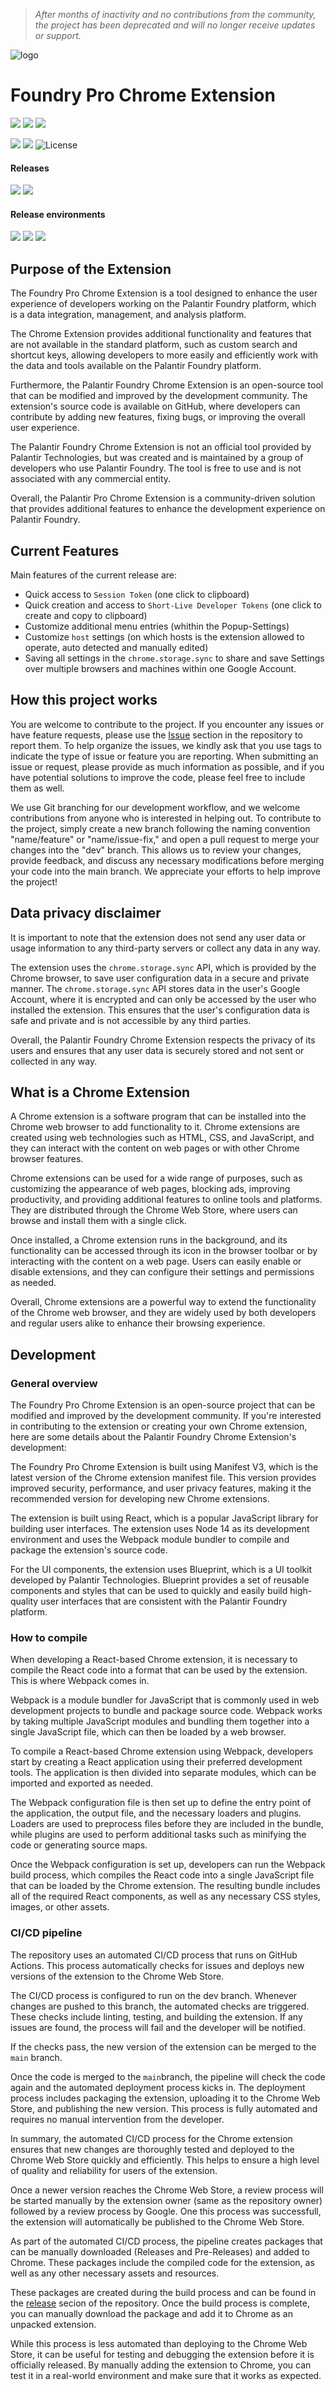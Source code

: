 > *After months of inactivity and no contributions from the community, the project has been deprecated and will no longer receive updates or support.*

![logo](./icon/icon128.png)
# Foundry Pro Chrome Extension

<a href="https://github.com/KochC/Foundry-Pro-Chrome-Extension/actions/workflows/main.yaml"><img src="https://img.shields.io/github/actions/workflow/status/KochC/Foundry-Pro-Chrome-Extension/main.yaml?branch=main&label=main%20build&style=flat-square"></a>
<a href="https://github.com/KochC/Foundry-Pro-Chrome-Extension/actions/workflows/nightly.yaml"><img src="https://img.shields.io/github/actions/workflow/status/KochC/Foundry-Pro-Chrome-Extension/nightly.yaml?branch=nightly&label=nightly%20build&style=flat-square"></a>
<a href="https://github.com/KochC/Foundry-Pro-Chrome-Extension/actions/workflows/dev.yaml"><img src="https://img.shields.io/github/actions/workflow/status/KochC/Foundry-Pro-Chrome-Extension/dev.yaml?branch=dev&label=dev%20build&style=flat-square"></a>

<a href="https://github.com/KochC/Foundry-Pro-Chrome-Extension/issues"><img src="https://img.shields.io/github/issues/KochC/Foundry-Pro-Chrome-Extension?color=important&style=flat-square"/></a>
  <a href="https://github.com/KochC/Foundry-Pro-Chrome-Extension/pulls"><img src="https://img.shields.io/github/issues-pr/KochC/Foundry-Pro-Chrome-Extension?color=blueviolet&style=flat-square"/></a>
![License](https://img.shields.io/github/license/KochC/Foundry-Pro-Chrome-Extension?style=flat-square)

#### Releases
<a target="_blank" href="https://chrome.google.com/webstore/detail/foundry-pro/anjiaghdipilddabdekbchcgenjmofan?hl=en&authuser=0"><img src="https://img.shields.io/chrome-web-store/v/anjiaghdipilddabdekbchcgenjmofan?label=Chrome%20Web%20Store%20Stable&style=flat-square"></a>
<a href="https://github.com/KochC/Foundry-Pro-Chrome-Extension/releases"><img src="https://img.shields.io/github/v/release/KochC/Foundry-Pro-Chrome-Extension?label=Packaged%20Release&style=flat-square"></a>

#### Release environments
<a><img src="https://img.shields.io/github/deployments/KochC/Foundry-Pro-Chrome-Extension/production?label=Production%20Environment&style=flat-square"></a>
<a><img src="https://img.shields.io/github/deployments/KochC/Foundry-Pro-Chrome-Extension/nightly?label=Nightly%20Environment&style=flat-square"></a>
<a><img src="https://img.shields.io/github/deployments/KochC/Foundry-Pro-Chrome-Extension/dev?label=Dev%20Environment&style=flat-square"></a>

## Purpose of the Extension
The Foundry Pro Chrome Extension is a tool designed to enhance the user experience of developers working on the Palantir Foundry platform, which is a data integration, management, and analysis platform.

The Chrome Extension provides additional functionality and features that are not available in the standard platform, such as custom search and shortcut keys, allowing developers to more easily and efficiently work with the data and tools available on the Palantir Foundry platform.

Furthermore, the Palantir Foundry Chrome Extension is an open-source tool that can be modified and improved by the development community. The extension's source code is available on GitHub, where developers can contribute by adding new features, fixing bugs, or improving the overall user experience.

The Palantir Foundry Chrome Extension is not an official tool provided by Palantir Technologies, but was created and is maintained by a group of developers who use Palantir Foundry. The tool is free to use and is not associated with any commercial entity.

Overall, the Palantir Pro Chrome Extension is a community-driven solution that provides additional features to enhance the development experience on Palantir Foundry.

## Current Features
Main features of the current release are:
- Quick access to `Session Token` (one click to clipboard)
- Quick creation and access to `Short-Live Developer Tokens` (one click to create and copy to clipboard)
- Customize additional menu entries (whithin the Popup-Settings)
- Customize `host` settings (on which hosts is the extension allowed to operate, auto detected and manually edited)
- Saving all settings in the `chrome.storage.sync` to share and save Settings over multiple browsers and machines within one Google Account.

## How this project works
You are welcome to contribute to the project. If you encounter any issues or have feature requests, please use the [Issue](https://github.com/KochC/Foundry-Pro-Chrome-Extension/issues) section in the repository to report them. To help organize the issues, we kindly ask that you use tags to indicate the type of issue or feature you are reporting. When submitting an issue or request, please provide as much information as possible, and if you have potential solutions to improve the code, please feel free to include them as well.

We use Git branching for our development workflow, and we welcome contributions from anyone who is interested in helping out. To contribute to the project, simply create a new branch following the naming convention "name/feature" or "name/issue-fix," and open a pull request to merge your changes into the "dev" branch. This allows us to review your changes, provide feedback, and discuss any necessary modifications before merging your code into the main branch. We appreciate your efforts to help improve the project!

## Data privacy disclaimer
It is important to note that the extension does not send any user data or usage information to any third-party servers or collect any data in any way.

The extension uses the `chrome.storage.sync` API, which is provided by the Chrome browser, to save user configuration data in a secure and private manner. The `chrome.storage.sync` API stores data in the user's Google Account, where it is encrypted and can only be accessed by the user who installed the extension. This ensures that the user's configuration data is safe and private and is not accessible by any third parties.

Overall, the Palantir Foundry Chrome Extension respects the privacy of its users and ensures that any user data is securely stored and not sent or collected in any way.

## What is a Chrome Extension
A Chrome extension is a software program that can be installed into the Chrome web browser to add functionality to it. Chrome extensions are created using web technologies such as HTML, CSS, and JavaScript, and they can interact with the content on web pages or with other Chrome browser features.

Chrome extensions can be used for a wide range of purposes, such as customizing the appearance of web pages, blocking ads, improving productivity, and providing additional features to online tools and platforms. They are distributed through the Chrome Web Store, where users can browse and install them with a single click.

Once installed, a Chrome extension runs in the background, and its functionality can be accessed through its icon in the browser toolbar or by interacting with the content on a web page. Users can easily enable or disable extensions, and they can configure their settings and permissions as needed.

Overall, Chrome extensions are a powerful way to extend the functionality of the Chrome web browser, and they are widely used by both developers and regular users alike to enhance their browsing experience.

## Development
### General overview
The Foundry Pro Chrome Extension is an open-source project that can be modified and improved by the development community. If you're interested in contributing to the extension or creating your own Chrome extension, here are some details about the Palantir Foundry Chrome Extension's development:

The Foundry Pro Chrome Extension is built using Manifest V3, which is the latest version of the Chrome extension manifest file. This version provides improved security, performance, and user privacy features, making it the recommended version for developing new Chrome extensions.

The extension is built using React, which is a popular JavaScript library for building user interfaces. The extension uses Node 14 as its development environment and uses the Webpack module bundler to compile and package the extension's source code.

For the UI components, the extension uses Blueprint, which is a UI toolkit developed by Palantir Technologies. Blueprint provides a set of reusable components and styles that can be used to quickly and easily build high-quality user interfaces that are consistent with the Palantir Foundry platform.

### How to compile
When developing a React-based Chrome extension, it is necessary to compile the React code into a format that can be used by the extension. This is where Webpack comes in.

Webpack is a module bundler for JavaScript that is commonly used in web development projects to bundle and package source code. Webpack works by taking multiple JavaScript modules and bundling them together into a single JavaScript file, which can then be loaded by a web browser.

To compile a React-based Chrome extension using Webpack, developers start by creating a React application using their preferred development tools. The application is then divided into separate modules, which can be imported and exported as needed.

The Webpack configuration file is then set up to define the entry point of the application, the output file, and the necessary loaders and plugins. Loaders are used to preprocess files before they are included in the bundle, while plugins are used to perform additional tasks such as minifying the code or generating source maps.

Once the Webpack configuration is set up, developers can run the Webpack build process, which compiles the React code into a single JavaScript file that can be loaded by the Chrome extension. The resulting bundle includes all of the required React components, as well as any necessary CSS styles, images, or other assets.

### CI/CD pipeline
The repository uses an automated CI/CD process that runs on GitHub Actions. This process automatically checks for issues and deploys new versions of the extension to the Chrome Web Store.

The CI/CD process is configured to run on the dev branch. Whenever changes are pushed to this branch, the automated checks are triggered. These checks include linting, testing, and building the extension. If any issues are found, the process will fail and the developer will be notified.

If the checks pass, the new version of the extension can be merged to the `main` branch.

Once the code is merged to the `main`branch, the pipeline will check the code again and the automated deployment process kicks in.
The deployment process includes packaging the extension, uploading it to the Chrome Web Store, and publishing the new version. This process is fully automated and requires no manual intervention from the developer.

In summary, the automated CI/CD process for the Chrome extension ensures that new changes are thoroughly tested and deployed to the Chrome Web Store quickly and efficiently. This helps to ensure a high level of quality and reliability for users of the extension.

Once a newer version reaches the Chrome Web Store, a review process will be started manually by the extension owner (same as the repository owner) followed by a review process by Google. One this process was successfull, the extension will automatically be published to the Chrome Web Store.

As part of the automated CI/CD process, the pipeline creates packages that can be manually downloaded (Releases and Pre-Releases) and added to Chrome. These packages include the compiled code for the extension, as well as any other necessary assets and resources.

These packages are created during the build process and can be found in the [release](https://github.com/KochC/Foundry-Pro-Chrome-Extension/releases) secion of the repository. Once the build process is complete, you can manually download the package and add it to Chrome as an unpacked extension.

While this process is less automated than deploying to the Chrome Web Store, it can be useful for testing and debugging the extension before it is officially released. By manually adding the extension to Chrome, you can test it in a real-world environment and make sure that it works as expected.
